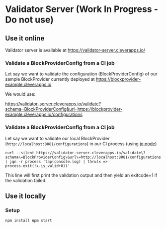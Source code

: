 # Validator Server (Work In Progress - Do not use)

## Use it online

Validator server is available at https://validator-server.cleverapps.io/

### Validate a BlockProviderConfig from a CI job

Let say we want to validate the configuration (BlockProviderConfig) of our
sample BlockProvider currently deployed at
https://blockprovider-example.cleverapps.io

We would use:

https://validator-server.cleverapps.io/validate?schema=BlockProviderConfig&url=https://blockprovider-example.cleverapps.io/configurations

### Validate a BlockProviderConfig from a CI job

Let say we want to validate our local BlockProvider
(`http://localhost:8081/configurations`) in our CI process (using
[jq.node](https://github.com/FGRibreau/jq.node/))

```
curl --silent https://validator-server.cleverapps.io/validate\?schema\=BlockProviderConfig\&url\=http://localhost:8081/configurations | jqn -r process 'tap(console.log) | thru(x => process.exit(!x.is_valid+0))'
```

This line will first print the validation output and then yield an exitcode=1 if
the validation failed.

## Use it locally

### Setup

```
npm install npm start
```

```

```
